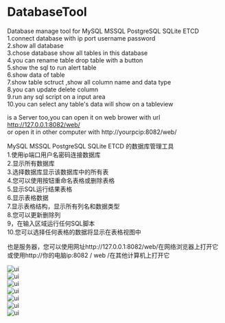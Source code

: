 # DatabaseTool
Database manage tool for MySQL MSSQL PostgreSQL  SQLite  ETCD 
1.connect database with ip port username password  
2.show all database   
3.chose database show all tables in this database  
4.you can rename table drop table with a button   
5.show the sql to run alert table  
6.show data of table  
7.show table sctruct ,show all column name and data type   
8.you can update delete column   
9.run any sql script on a input area   
10.you can select any table's data will show on a tableview  
  
is a Server too,you can open it on web brower with url http://127.0.0.1:8082/web/  
or open it in other computer with  http://yourpcip:8082/web/  


MySQL MSSQL PostgreSQL  SQLite  ETCD  的数据库管理工具  
1.使用ip端口用户名密码连接数据库  
2.显示所有数据库  
3.选择数据库显示该数据库中的所有表  
4.您可以使用按钮重命名表格或删除表格  
5.显示SQL运行结果表格  
6.显示表格数据  
7.显示表格结构，显示所有列名和数据类型  
8.您可以更新删除列  
9，在输入区域运行任何SQL脚本  
10.您可以选择任何表格的数据将显示在表格视图中  
  
也是服务器，您可以使用网址http://127.0.0.1:8082/web/在网络浏览器上打开它  
或使用http://你的电脑ip:8082 / web /在其他计算机上打开它  


![ui](https://github.com/zzxap/DatabaseTool/blob/master/images/1.png?raw=true)  
![ui](https://github.com/zzxap/DatabaseTool/blob/master/images/2.png?raw=true)  
![ui](https://github.com/zzxap/DatabaseTool/blob/master/images/3.png?raw=true)  
![ui](https://github.com/zzxap/DatabaseTool/blob/master/images/4.png?raw=true)  
![ui](https://github.com/zzxap/DatabaseTool/blob/master/images/5.png?raw=true)  
![ui](https://github.com/zzxap/DatabaseTool/blob/master/images/6.png?raw=true)  
![ui](https://github.com/zzxap/DatabaseTool/blob/master/images/7.png?raw=true)  

